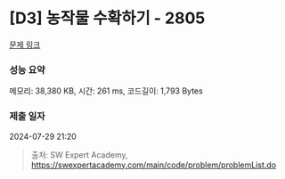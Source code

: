 # [D3] 농작물 수확하기 - 2805 

[문제 링크](https://swexpertacademy.com/main/code/problem/problemDetail.do?contestProbId=AV7GLXqKAWYDFAXB) 

### 성능 요약

메모리: 38,380 KB, 시간: 261 ms, 코드길이: 1,793 Bytes

### 제출 일자

2024-07-29 21:20



> 출처: SW Expert Academy, https://swexpertacademy.com/main/code/problem/problemList.do